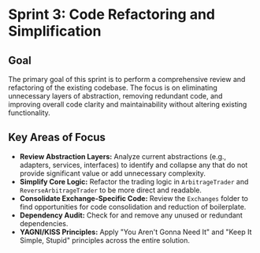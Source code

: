 # Sprint 3: Code Refactoring and Simplification

## Goal
The primary goal of this sprint is to perform a comprehensive review and refactoring of the existing codebase. The focus is on eliminating unnecessary layers of abstraction, removing redundant code, and improving overall code clarity and maintainability without altering existing functionality.

## Key Areas of Focus
- **Review Abstraction Layers:** Analyze current abstractions (e.g., adapters, services, interfaces) to identify and collapse any that do not provide significant value or add unnecessary complexity.
- **Simplify Core Logic:** Refactor the trading logic in `ArbitrageTrader` and `ReverseArbitrageTrader` to be more direct and readable.
- **Consolidate Exchange-Specific Code:** Review the `Exchanges` folder to find opportunities for code consolidation and reduction of boilerplate.
- **Dependency Audit:** Check for and remove any unused or redundant dependencies.
- **YAGNI/KISS Principles:** Apply "You Aren't Gonna Need It" and "Keep It Simple, Stupid" principles across the entire solution.